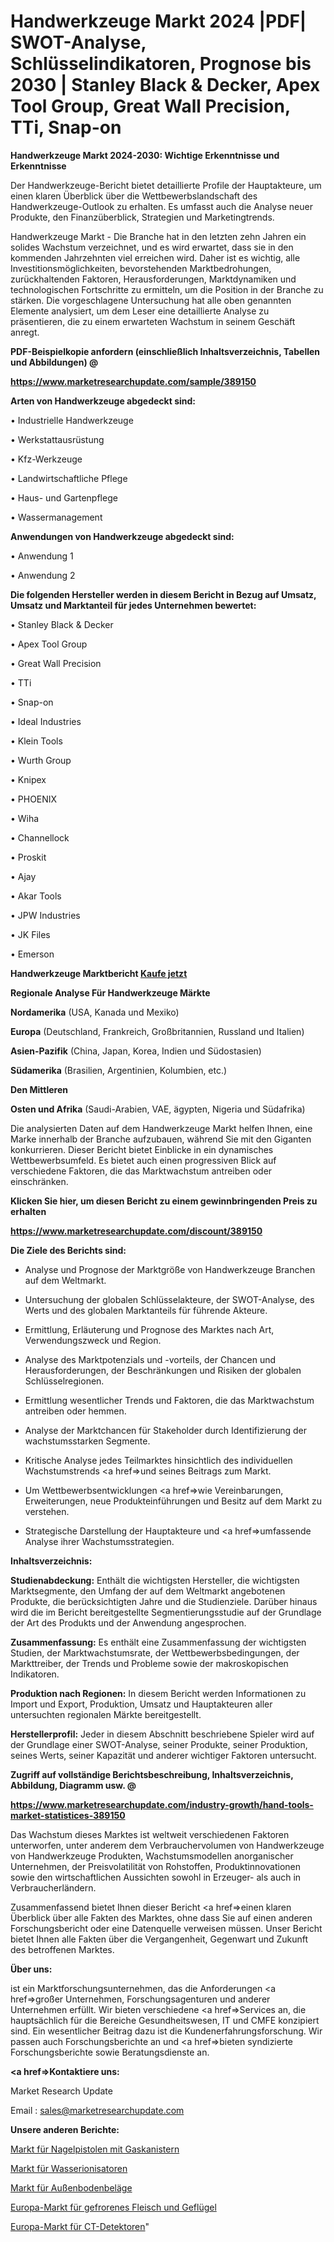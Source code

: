 # Handwerkzeuge Markt 2024 |PDF| SWOT-Analyse, Schlüsselindikatoren, Prognose bis 2030 | Stanley Black & Decker, Apex Tool Group, Great Wall Precision, TTi, Snap-on

<strong>Handwerkzeuge Markt 2024-2030: Wichtige Erkenntnisse und Erkenntnisse</strong>

Der Handwerkzeuge-Bericht bietet detaillierte Profile der Hauptakteure, um einen klaren Überblick über die Wettbewerbslandschaft des Handwerkzeuge-Outlook zu erhalten. Es umfasst auch die Analyse neuer Produkte, den Finanzüberblick, Strategien und Marketingtrends.

Handwerkzeuge Markt - Die Branche hat in den letzten zehn Jahren ein solides Wachstum verzeichnet, und es wird erwartet, dass sie in den kommenden Jahrzehnten viel erreichen wird. Daher ist es wichtig, alle Investitionsmöglichkeiten, bevorstehenden Marktbedrohungen, zurückhaltenden Faktoren, Herausforderungen, Marktdynamiken und technologischen Fortschritte zu ermitteln, um die Position in der Branche zu stärken. Die vorgeschlagene Untersuchung hat alle oben genannten Elemente analysiert, um dem Leser eine detaillierte Analyse zu präsentieren, die zu einem erwarteten Wachstum in seinem Geschäft anregt.



<strong><b>PDF-Beispielkopie anfordern (einschließlich Inhaltsverzeichnis, Tabellen und Abbildungen) @ </b></strong>

<strong><a href=https://www.marketresearchupdate.com/sample/389150>

<strong>https://www.marketresearchupdate.com/sample/389150</u></a></strong></strong>



<strong>Arten von Handwerkzeuge abgedeckt sind:</strong>

• Industrielle Handwerkzeuge

• Werkstattausrüstung

• Kfz-Werkzeuge

• Landwirtschaftliche Pflege

• Haus- und Gartenpflege

• Wassermanagement



<strong>Anwendungen von Handwerkzeuge abgedeckt sind:</strong>

• Anwendung 1

• Anwendung 2



<strong>Die folgenden Hersteller werden in diesem Bericht in Bezug auf Umsatz, Umsatz und Marktanteil für jedes Unternehmen bewertet:</strong>

• Stanley Black & Decker

• Apex Tool Group

• Great Wall Precision

• TTi

• Snap-on

• Ideal Industries

• Klein Tools

• Wurth Group

• Knipex

• PHOENIX

• Wiha

• Channellock

• Proskit

• Ajay

• Akar Tools

• JPW Industries

• JK Files

• Emerson



<strong>Handwerkzeuge Marktbericht <a href=https://www.marketresearchupdate.com/buynow/389150>Kaufe jetzt</a></strong>



<strong>Regionale Analyse Für Handwerkzeuge Märkte</strong>



<strong>Nordamerika</strong> (USA, Kanada und Mexiko)



<strong>Europa</strong> (Deutschland, Frankreich, Großbritannien, Russland und Italien)



<strong>Asien-Pazifik</strong> (China, Japan, Korea, Indien und Südostasien)



<strong>Südamerika</strong> (Brasilien, Argentinien, Kolumbien, etc.)



<strong>Den Mittleren</strong> 

<strong>Osten und Afrika</strong> (Saudi-Arabien, VAE, ägypten, Nigeria und Südafrika)

Die analysierten Daten auf dem Handwerkzeuge Markt helfen Ihnen, eine Marke innerhalb der Branche aufzubauen, während Sie mit den Giganten konkurrieren. Dieser Bericht bietet Einblicke in ein dynamisches Wettbewerbsumfeld. Es bietet auch einen progressiven Blick auf verschiedene Faktoren, die das Marktwachstum antreiben oder einschränken.



<strong>Klicken Sie hier, um diesen Bericht zu einem gewinnbringenden Preis zu erhalten
</strong>

<strong><a href=https://www.marketresearchupdate.com/discount/389150>https://www.marketresearchupdate.com/discount/389150</b></u></strong></a>



<strong>Die Ziele des Berichts sind:</strong>

- Analyse und Prognose der Marktgröße von Handwerkzeuge Branchen auf dem Weltmarkt.

- Untersuchung der globalen Schlüsselakteure, der SWOT-Analyse, des Werts und des globalen Marktanteils für führende Akteure.

- Ermittlung, Erläuterung und Prognose des Marktes nach Art, Verwendungszweck und Region.

- Analyse des Marktpotenzials und -vorteils, der Chancen und Herausforderungen, der Beschränkungen und Risiken der globalen Schlüsselregionen.

- Ermittlung wesentlicher Trends und Faktoren, die das Marktwachstum antreiben oder hemmen.

- Analyse der Marktchancen für Stakeholder durch Identifizierung der wachstumsstarken Segmente.

- Kritische Analyse jedes Teilmarktes hinsichtlich des individuellen Wachstumstrends <a href=>und</a> seines Beitrags zum Markt.

- Um Wettbewerbsentwicklungen <a href=>wie</a> Vereinbarungen, Erweiterungen, neue Produkteinführungen und Besitz auf dem Markt zu verstehen.

- Strategische Darstellung der Hauptakteure und <a href=>umfas</a>sende Analyse ihrer Wachstumsstrategien.



<strong>Inhaltsverzeichnis:</strong>



<strong>Studienabdeckung:</strong> Enthält die wichtigsten Hersteller, die wichtigsten Marktsegmente, den Umfang der auf dem Weltmarkt angebotenen Produkte, die berücksichtigten Jahre und die Studienziele. Darüber hinaus wird die im Bericht bereitgestellte Segmentierungsstudie auf der Grundlage der Art des Produkts und der Anwendung angesprochen.



<strong>Zusammenfassung:</strong> Es enthält eine Zusammenfassung der wichtigsten Studien, der Marktwachstumsrate, der Wettbewerbsbedingungen, der Markttreiber, der Trends und Probleme sowie der makroskopischen Indikatoren.



<strong>Produktion nach Regionen:</strong> In diesem Bericht werden Informationen zu Import und Export, Produktion, Umsatz und Hauptakteuren aller untersuchten regionalen Märkte bereitgestellt.



<strong>Herstellerprofil:</strong> Jeder in diesem Abschnitt beschriebene Spieler wird auf der Grundlage einer SWOT-Analyse, seiner Produkte, seiner Produktion, seines Werts, seiner Kapazität und anderer wichtiger Faktoren untersucht.



<strong><b>Zugriff auf vollständige Berichtsbeschreibung, Inhaltsverzeichnis, Abbildung, Diagramm usw. @ </b></strong>

<strong><a href=https://www.marketresearchupdate.com/industry-growth/hand-tools-market-statistices-389150>https://www.marketresearchupdate.com/industry-growth/hand-tools-market-statistices-389150</a></strong>

Das Wachstum dieses Marktes ist weltweit verschiedenen Faktoren unterworfen, unter anderem dem Verbrauchervolumen von Handwerkzeuge von Handwerkzeuge Produkten, Wachstumsmodellen anorganischer Unternehmen, der Preisvolatilität von Rohstoffen, Produktinnovationen sowie den wirtschaftlichen Aussichten sowohl in Erzeuger- als auch in Verbraucherländern.

Zusammenfassend bietet Ihnen dieser Bericht <a href=>einen</a> klaren Überblick über alle Fakten des Marktes, ohne dass Sie auf einen anderen Forschungsbericht oder eine Datenquelle verweisen müssen. Unser Bericht bietet Ihnen alle Fakten über die Vergangenheit, Gegenwart und Zukunft des betroffenen Marktes.



<strong>Über uns:</strong>

 ist ein Marktforschungsunternehmen, das die Anforderungen <a href=>großer</a> Unternehmen, Forschungsagenturen und anderer Unternehmen erfüllt. Wir bieten verschiedene <a href=>Services</a> an, die hauptsächlich für die Bereiche Gesundheitswesen, IT und CMFE konzipiert sind. Ein wesentlicher Beitrag dazu ist die Kundenerfahrungsforschung. Wir passen auch Forschungsberichte an und <a href=>bieten</a> syndizierte Forschungsberichte sowie Beratungsdienste an.



<strong><a href=>Kontaktiere uns:</a></strong>

Market Research Update

Email : sales@marketresearchupdate.com



<strong>Unsere anderen Berichte:</strong>

<a href=https://www.linkedin.com/pulse/gas-canisters-nail-gun-market-insights-2023>Markt für Nagelpistolen mit Gaskanistern</a>

<a href=https://www.linkedin.com/pulse/water-ionizer-market-size-industry-growth-factors-applications>Markt für Wasserionisatoren</a>

<a href=https://www.linkedin.com/pulse/external-flooring-market-size-share>Markt für Außenbodenbeläge</a>

<a href=https://www.linkedin.com/pulse/europe-frozen-meat-poultry-market-2023-latest>Europa-Markt für gefrorenes Fleisch und Geflügel</a>

<a href=https://www.linkedin.com/pulse/europe-ct-detector-market-2023-current-future>Europa-Markt für CT-Detektoren</a>"

